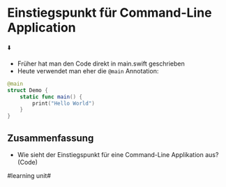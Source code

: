 # Einstiegspunkt für Command-Line Application
⬇️

- Früher hat man den Code direkt in main.swift geschrieben
- Heute verwendet man eher die `@main` Annotation:

```swift
@main
struct Demo {
    static func main() {
        print("Hello World")
    }
}
```

## Zusammenfassung
- Wie sieht der Einstiegspunkt für eine Command-Line Applikation aus? (Code)


#learning unit#